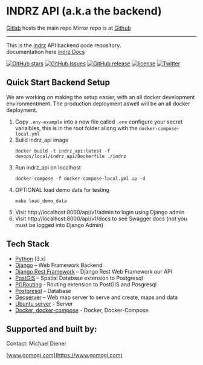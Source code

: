 # INDRZ API (a.k.a the backend)
[Gitlab](https://gitlab.com/indrz/indrz-backend) hosts the main repo 
Mirror repo is at [Github](https://github.com/indrz/indrz-be)

----------------------

This is the [indrz](https://www.indrz.com) API backend code repository.  
documentation here [indrz Docs](https://gitlab.com/indrz/indrz-doc)


[![GitHub stars](https://img.shields.io/github/stars/indrz/indrz.svg?style=flat-square)](https://github.com/indrz/indrz/stargazers)
[![GitHub Issues](https://img.shields.io/github/issues/indrz/indrz.svg)](https://github.com/indrz/indrz/issues)
[![GitHub release](https://img.shields.io/github/release/indrz/indrz.svg)](https://github.com/indrz/indrz/releases)
[![license](https://img.shields.io/badge/license-AGPL-blue.svg?style=flat-square)](https://raw.githubusercontent.com/indrz/indrz/master/LICENSE)
[![Twitter](https://img.shields.io/twitter/url/https/github.com/indrz/indrz.svg?style=social)](https://twitter.com/intent/tweet?text=Wow:&url=%5Bobject%20Object%5D)

## Quick Start Backend Setup
We are working on making the setup easier, with an all docker development
environmentment.  The production deployment aswell will be an all docker
deployment.


1. Copy `.env-example` into a new file called `.env`  configure your secret varialbles, this is in the root folder
   allong with the `docker-compose-local.yml` 
1. Build indrz_api image
    ```
    docker build -t indrz_api:latest -f devops/local/indrz_api/Dockerfile ./indrz
    ```
1. Run indrz_api on localhost
    ```
    docker-compose -f docker-compose-local.yml up -d
    ```
1. OPTIONAL load demo data for testing
    ```
    make load_demo_data
    ```
1. Visit http://localhost:8000/api/v1/admin to login using Django admin
1. Visit http://localhost:8000/api/v1/docs to see Swagger docs (not you must be logged into Django Admin)

## Tech Stack

* [Python](https://python.org) (3.x)
* [Django](http://djangoproject.com) – Web Framework Backend
* [Django Rest Framework](http://www.django-rest-framework.org) – Django Rest Web Framework our API
* [PostGIS](http://postgis.net) – Spatial Database extension to Postgresql
* [PGRouting](http://pgrouting.org) - Routing extension to PostGIS and Posgresql
* [Postgresql](http://www.postgresql.org) – Database
* [Geoserver](http://geoserver.org) – Web map server to serve and create, maps and data
* [Ubuntu server](https://ubuntu.com/) - Server
* [Docker, docker-compose](https://docker.com/) - Docker, Docker-Compose

## Supported and built by:

Contact: Michael Diener

[www.gomogi.com](https://www.gomogi.com)


